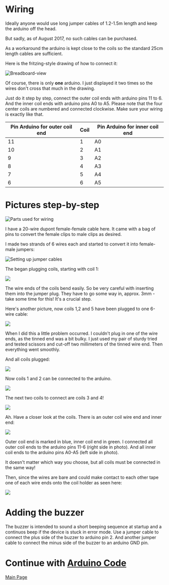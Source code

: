 
# Wiring

Ideally anyone would use long jumper cables of 1.2-1.5m length and keep the arduino off the head.

But sadly, as of August 2017, no such cables can be purchased.

As a workaround the arduino is kept close to the coils so the standard 25cm length cables are sufficient.

Here is the fritzing-style drawing of how to connect it:

![Breadboard-view](../images/wiring.png)

Of course, there is only **one** arduino. I just displayed it two times so the wires don't cross that much in the drawing.

Just do it step by step, connect the outer coil ends with arduino pins 11 to 6. And the inner coil ends with arduino pins A0 to A5.
Please note that the four center coils are numbered and connected clockwise. Make sure your wiring is exactly like that.
 
| Pin Arduino for outer coil end | Coil | Pin Arduino for inner coil end |
|----|----|----|
| 11 | 1 | A0 |
| 10 | 2 | A1 |
|  9 | 3 | A2 |
|  8 | 4 | A3 |
|  7 | 5 | A4 |
|  6 | 6 | A5 |

# Pictures step-by-step

![Parts used for wiring](../photos/parts-for-wiring.jpg)

I have a 20-wire dupont female-female cable here. It came with a bag of pins to convert the female clips to male clips as desired.

I made two strands of 6 wires each and started to convert it into female-male jumpers:

![Setting up jumper cables](../photos/male-headers.jpg) 

The began plugging coils, starting with coil 1:

![](../photos/plugging-coil1.jpg)

The wire ends of the coils bend easily. So be very careful with inserting them into the jumper plug.
They have to go some way in, approx. 3mm - take some time for this! It's a crucial step.

Here's another picture, now coils 1,2 and 5 have been plugged to one 6-wire cable:

![](../photos/plugging-coils2and5.jpg)


When I did this a little problem occurred.
I couldn't plug in one of the wire ends, as the tinned end was a bit bulky.
I just used my pair of sturdy tried and tested scissors and cut-off two millimeters of the tinned wire end.
Then everything went smoothly.


And all coils plugged:

![](../photos/all-coils-plugged.jpg)

Now coils 1 and 2 can be connected to the arduino. 

![](../photos/coils1and2-with-arduino.jpg)

The next two coils to connect are coils 3 and 4!

![](../photos/coils1to4-with-arduino.jpg)

Ah. Have a closer look at the coils. There is an outer coil wire end and inner end:

![](../photos/outer-inner-wire-ends.jpg)

Outer coil end is marked in blue, inner coil end in green.
I connected all outer coil ends to the arduino pins 11-6 (right side in photo).
And all inner coil ends to the arduino pins A0-A5 (left side in photo).

It doesn't matter which way you choose, but all coils must be connected in the same way!

Then, since the wires are bare and could make contact to each other tape one of each wire ends onto the coil holder as seen here:

![](../photos/blank-wires-partly-taped.jpg)

# Adding the buzzer

The buzzer is intended to sound a short beeping sequence at startup and a continuos beep if the device is stuck in error mode.
Use a jumper cable to connect the plus side of the buzzer to arduino pin 2.
And another jumper cable to connect the minus side of the buzzer to an arduino GND pin.

# Continue with [Arduino Code](../code/README.md)

[Main Page](../README.md)
